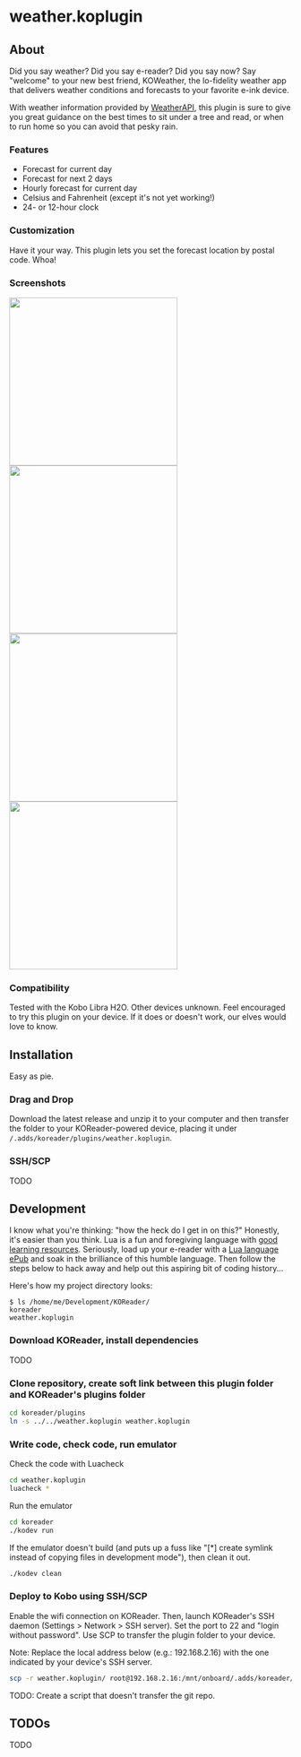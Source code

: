 # weather.koplugin
## About 

Did you say weather? Did you say e-reader? Did you say now? Say "welcome" to your new best friend, KOWeather, the lo-fidelity weather app that delivers weather conditions and forecasts to your favorite e-ink device. 

With weather information provided by [WeatherAPI](https://weatherapi.com), this plugin is sure to give you great guidance on the best times to sit under a tree and read, or when to run home so you can avoid that pesky rain. 

### Features
- Forecast for current day
- Forecast for next 2 days
- Hourly forecast for current day
- Celsius and Fahrenheit (except it's not yet working!)
- 24- or 12-hour clock

### Customization

Have it your way. This plugin lets you set the forecast location by postal code. Whoa!

### Screenshots

<img src="https://user-images.githubusercontent.com/82218266/134824984-687ffe38-e9aa-491f-8c2c-7c055fc5d10e.png" width="300"/>
<img src="https://user-images.githubusercontent.com/82218266/134824983-390021e9-30de-4f0a-a4ea-d95bcc68f6fa.png" width="300"/>
<img src="https://user-images.githubusercontent.com/82218266/134824982-3e16e8da-fbf2-4d35-b6d5-33ece7d47d67.png" width="300"/>
<img src="https://user-images.githubusercontent.com/82218266/134824980-32d1892b-7b24-45b5-86ba-ef9892fcacb5.png" width="300"/>

### Compatibility

Tested with the Kobo Libra H2O. Other devices unknown. Feel encouraged to try this plugin on your device. If it does or doesn't work, our elves would love to know.

## Installation

Easy as pie. 

### Drag and Drop

Download the latest release and unzip it to your computer and then transfer the folder to your KOReader-powered device, placing it under `/.adds/koreader/plugins/weather.koplugin`.

### SSH/SCP

TODO

## Development

I know what you're thinking: "how the heck do I get in on this?" Honestly, it's easier than you think. Lua is a fun and foregiving language with [good learning resources](https://www.lua.org/pil/). Seriously, load up your e-reader with a [Lua language ePub](https://store.feistyduck.com/products/programming-in-lua-fourth-edition-ebook) and soak in the brilliance of this humble language. Then follow the steps below to hack away and help out this aspiring bit of coding history...

Here's how my project directory looks:

```
$ ls /home/me/Development/KOReader/
koreader
weather.koplugin
```

### Download KOReader, install dependencies 

TODO

### Clone repository, create soft link between this plugin folder and KOReader's plugins folder 

```sh
cd koreader/plugins
ln -s ../../weather.koplugin weather.koplugin
```

### Write code, check code, run emulator

Check the code with Luacheck
```sh
cd weather.koplugin
luacheck *
```

Run the emulator
```sh
cd koreader
./kodev run
```

If the emulator doesn't build (and puts up a fuss like "[*] create symlink instead of copying files in development mode"), then clean it out.

```sh
./kodev clean
```

### Deploy to Kobo using SSH/SCP 

Enable the wifi connection on KOReader. Then, launch KOReader's SSH daemon (Settings > Network > SSH server). Set the port to 22 and "login without password". Use SCP to transfer the plugin folder to your device.

Note: Replace the local address below (e.g.: 192.168.2.16) with the one indicated by your device's SSH server.
```sh
scp -r weather.koplugin/ root@192.168.2.16:/mnt/onboard/.adds/koreader/plugins/weather.koplugin/
```

TODO: Create a script that doesn't transfer the git repo.


## TODOs

TODO
